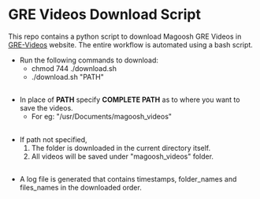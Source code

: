 # GRE Videos Download Script

This repo contains a python script to download Magoosh GRE Videos in <a href="https://1filedownload.com/magoosh-gre-videos-1-download/" target="_blank">GRE-Videos</a> website.
The entire workflow is automated using a bash script.

- Run the following commands to download:
    - chmod 744 ./download.sh 
    - ./download.sh "PATH"

##

- In place of **PATH** specify  **COMPLETE PATH** as to where you want to save the videos. 
    - For eg:  	"/usr/Documents/magoosh_videos"

##

- If path not specified, 
    1. The folder is downloaded in the current directory itself.
    2. All videos will be saved under "magoosh_videos" folder.

##

- A log file is generated that contains timestamps, folder_names and files_names in the downloaded order.
